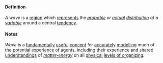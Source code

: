 #### Definition

*A wave* is a [region](https://github.com/gcassel/Modular-Organization-Terminology/blob/master/terms/region.md) which [represents](https://github.com/gcassel/Modular-Organization-Terminology/blob/master/terms/represent.md) the *[probable](https://github.com/gcassel/Modular-Organization-Terminology/blob/master/terms/probability.md) or [actual](https://github.com/gcassel/Modular-Organization-Terminology/blob/master/terms/active.md) [distribution](https://github.com/gcassel/Modular-Organization-Terminology/blob/master/terms/distribute.md) of a [variable](https://github.com/gcassel/Modular-Organization-Terminology/blob/master/terms/variable.md)* around a central [tendency](https://github.com/gcassel/Modular-Organization-Terminology/blob/master/terms/tend.md).

#### Notes  

*Wave* is a [fundamentally](https://github.com/gcassel/Modular-Organization-Terminology/blob/master/terms/base.md) [useful](https://github.com/gcassel/Modular-Organization-Terminology/blob/master/terms/use.md) [concept](https://github.com/gcassel/Modular-Organization-Terminology/blob/master/terms/concept.md) for [accurately](https://github.com/gcassel/Modular-Organization-Terminology/blob/master/terms/accuracy.md) [modelling](https://github.com/gcassel/Modular-Organization-Terminology/blob/master/terms/model.md) much of the [potential](https://github.com/gcassel/Modular-Organization-Terminology/blob/master/terms/potential.md) [experience](https://github.com/gcassel/Modular-Organization-Terminology/blob/master/terms/experience.md) of [agents](https://github.com/gcassel/Modular-Organization-Terminology/blob/master/terms/agent.md), including their experience and shared [understandings](https://github.com/gcassel/Modular-Organization-Terminology/blob/master/terms/understand.md) of *[matter-energy](https://github.com/gcassel/Modular-Organization-Terminology/blob/master/terms/matter-energy.md)* on all [physical](https://github.com/gcassel/Modular-Organization-Terminology/blob/master/terms/physical.md) [levels of organizing](https://github.com/gcassel/Modular-Organization-Terminology/blob/master/terms/level-of-organizing.md).
